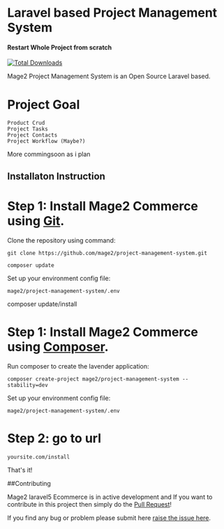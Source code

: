 # Laravel based Project Management System


#### Restart Whole Project from scratch
[![Total Downloads](https://poser.pugx.org/mage2/project-management-system/downloads)](https://packagist.org/packages/mage2/project-management-system)

Mage2 Project Management System is an Open Source Laravel based.

# Project Goal
    Product Crud
    Project Tasks
    Project Contacts
    Project Workflow (Maybe?)

More commingsoon as i plan

## Installaton Instruction


# Step 1: Install Mage2 Commerce using [Git](https://git-scm.com/).

Clone the repository using command:

    git clone https://github.com/mage2/project-management-system.git

    composer update

Set up your environment config file:

    mage2/project-management-system/.env 

composer update/install
# Step 1: Install Mage2 Commerce using [Composer](https://getcomposer.org/download/).

Run composer to create the lavender application:

    composer create-project mage2/project-management-system --stability=dev
    
Set up your environment config file:

    mage2/project-management-system/.env    

# Step 2: go to url

    yoursite.com/install
    
    
That's it!


##Contributing


Mage2 laravel5 Ecommerce is in active development and If you want to contribute in this project then simply do the [Pull Request](https://github.com/mage2/project-management-system/pulls)!

If you find any bug or problem please submit here  [raise the issue here](https://github.com/mage2/project-management-system/issues/new).


